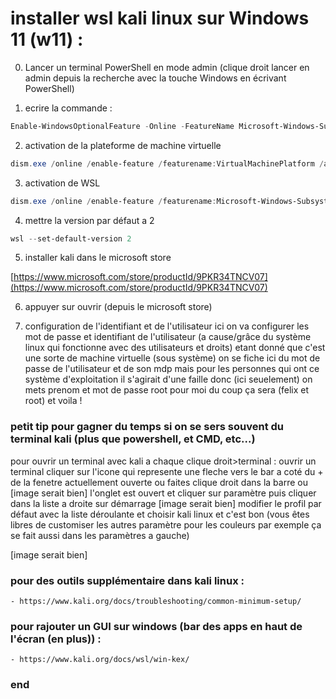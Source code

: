 # installer wsl kali linux sur Windows 11 (w11) :

0. Lancer un terminal PowerShell en mode admin 
(clique droit lancer en admin depuis la recherche avec la touche Windows en écrivant PowerShell)

1. ecrire la commande : 
```powershell
Enable-WindowsOptionalFeature -Online -FeatureName Microsoft-Windows-Subsystem-Linux
```
2. activation de la plateforme de machine virtuelle 
```powershell
dism.exe /online /enable-feature /featurename:VirtualMachinePlatform /all /norestart
```
3. activation de WSL
```powershell
dism.exe /online /enable-feature /featurename:Microsoft-Windows-Subsystem-Linux /all /norestart
```
4. mettre la version par défaut a 2
```powershell
wsl --set-default-version 2
```

5. installer kali dans le microsoft store 

[https://www.microsoft.com/store/productId/9PKR34TNCV07](https://www.microsoft.com/store/productId/9PKR34TNCV07)


6. appuyer sur ouvrir (depuis le microsoft store)

7. configuration de l'identifiant et de l'utilisateur
ici on va configurer les mot de passe et identifiant de l'utilisateur 
(a cause/grâce du système linux qui fonctionne avec des utilisateurs et droits)
etant donné que c'est une sorte de machine virtuelle (sous système) 
on se fiche ici du mot de passe de l'utilisateur et de son mdp mais 
pour les personnes qui ont ce système d'exploitation il s'agirait d'une faille
donc (ici seuelement) on mets prenom et mot de passe root 
pour moi du coup ça sera (felix et root)
et voila !

### petit tip pour gagner du temps si on se sers souvent du terminal kali (plus que powershell, et CMD, etc...)
pour ouvrir un terminal avec kali a chaque clique droit>terminal :
ouvrir un terminal cliquer sur l'icone qui represente une fleche vers le bar 
a coté du + de la fenetre actuellement ouverte ou faites clique droit dans la barre ou 
[image serait bien]
l'onglet est ouvert et cliquer sur paramètre puis cliquer dans la liste a droite sur
démarrage [image serait bien] modifier le profil par défaut avec la liste déroulante
et choisir kali linux et c'est bon (vous êtes libres de customiser les autres paramètre pour les couleurs par exemple ça se fait aussi dans les paramètres a gauche)

[image serait bien]

### pour des outils supplémentaire dans kali linux : 
	- https://www.kali.org/docs/troubleshooting/common-minimum-setup/
### pour rajouter un GUI sur windows (bar des apps en haut de l'écran (en plus)) :
	- https://www.kali.org/docs/wsl/win-kex/
### end
